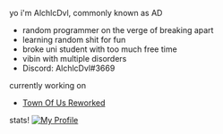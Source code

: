 yo i'm AlchlcDvl, commonly known as AD
- random programmer on the verge of breaking apart
- learning random shit for fun
- broke uni student with too much free time
- vibin with multiple disorders
- Discord: AlchlcDvl#3669

currently working on
- [Town Of Us Reworked](https://github.com/AlchlcDvl/TownOfUsReworked)

stats!
[![My Profile](https://github-readme-stats.vercel.app/api?username=alchlcdvl&theme=synthwave)](#)
